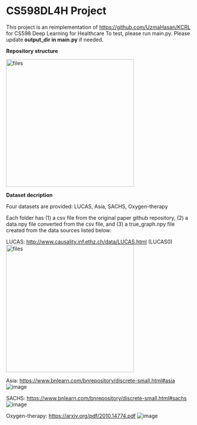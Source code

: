 # CS598DL4H Project
This project is an reimplementation of https://github.com/UzmaHasan/KCRL for CS598 Deep Learning for Healthcare 
To test, please run main.py. Please update **output_dir in main.py** if needed.

**Repository structure**

<img width="347" alt="files" src="https://user-images.githubusercontent.com/109108701/236966259-0ef575a3-5c82-43cf-a331-f38d0771ebd5.png">
    
**Dataset decription**

Four datasets are provided: LUCAS, Asia, SACHS, Oxygen-therapy

Each folder has (1) a csv file from the original paper github repository, (2) a data.npy file converted from the csv file, and (3) a true_graph.npy file created from the data sources listed below:

LUCAS: http://www.causality.inf.ethz.ch/data/LUCAS.html (LUCAS0)
<img width="347" alt="files" src="https://user-images.githubusercontent.com/109108701/236989748-696da93a-e438-4ac7-abcd-2feb91a5fd40.png">

Asia: https://www.bnlearn.com/bnrepository/discrete-small.html#asia
![image](https://user-images.githubusercontent.com/109108701/236724367-b8ffc491-bfb9-487f-a390-0332fe5676d5.png)

SACHS: https://www.bnlearn.com/bnrepository/discrete-small.html#sachs
![image](https://user-images.githubusercontent.com/109108701/236724466-7e8732a2-5bd6-4863-94e6-aee4046efe8b.png)

Oxygen-therapy: https://arxiv.org/pdf/2010.14774.pdf
![image](https://user-images.githubusercontent.com/109108701/236724863-35b8e6d9-1f29-40eb-861d-20f47d1db09a.png)
